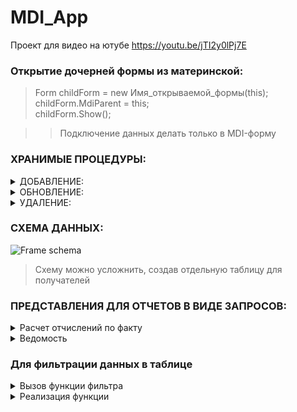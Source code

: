 # MDI_App
Проект для видео на ютубе https://youtu.be/jTI2y0lPj7E

### Открытие дочерней формы из материнской:
> Form childForm = new Имя_открываемой_формы(this); <br>
> childForm.MdiParent = this; <br>
> childForm.Show(); <br>

>> Подключение данных делать только в MDI-форму

### ХРАНИМЫЕ ПРОЦЕДУРЫ:
<details><summary>ДОБАВЛЕНИЕ:</summary>   
ALTER PROCEDURE [dbo].[ИМЯ_ВАШЕЙ_ПРОЦЕДУРЫ]   <br>
	@ИМЯ_ПАРАМЕТРА1 ТИП_ДАННЫХ,    <br>
	@ИМЯ_ПАРАМЕТРА2 ТИП_ДАННЫХ  <br>  
AS   <br>
BEGIN   <br>
	SET NOCOUNT ON;   <br>
	INSERT ИМЯ_ТАБЛИЦЫ (ПОЛЕ_ТАБЛИЦЫ1, ПОЛЕ_ТАБЛИЦЫ2) VALUES (@ИМЯ_ПАРАМЕТРА1, @ИМЯ_ПАРАМЕТРА2)   <br>
END   <br>
</details>   
<details><summary>ОБНОВЛЕНИЕ:</summary>      
ALTER PROCEDURE [dbo].[Update_Акт] <br>
	@КОД ТИП_ДАННЫХ,<br>
	@ИМЯ_ПАРАМЕТРА1 ТИП_ДАННЫХ,  <br>  
	@ИМЯ_ПАРАМЕТРА2 ТИП_ДАННЫХ  <br>
AS <br>
BEGIN <br>
	SET NOCOUNT ON; <br>
	UPDATE ИМЯ_ТАБЛИЦЫ SET ПОЛЕ_ТАБЛИЦЫ1 = @ИМЯ_ПАРАМЕТРА1, ПОЛЕ_ТАБЛИЦЫ2 = @ИМЯ_ПАРАМЕТРА2, <br>
	WHERE КОД_ЗАПИСИ = @КОД <br>
END <br>
</details>
<details><summary>УДАЛЕНИЕ:</summary>     
ALTER PROCEDURE [dbo].[Delete_План] <br>
	@КОД ТИП_ДАННЫХ,<br>
AS <br>
BEGIN <br>
	SET NOCOUNT ON; <br>
	DELETE ИМЯ_ТАБЛИЦЫ WHERE WHERE КОД_ЗАПИСИ = @КОД <br>
END <br>
</details> 

### СХЕМА ДАННЫХ:

![Frame schema](https://github.com/vergeeva/MDI_App/assets/61785118/981f4cfd-5943-46e5-9f1e-a4b4c18d08a3)
> Схему можно усложнить, создав отдельную таблицу для получателей

### ПРЕДСТАВЛЕНИЯ ДЛЯ ОТЧЕТОВ В ВИДЕ ЗАПРОСОВ:

<details><summary>Расчет отчислений по факту</summary>
SELECT dbo.МатериальныеЦенности.Код_марки, dbo.МатериальныеЦенности.Наименование, dbo.Акты.Первоначальная_стоимость, dbo.Акты.Фактический_износ, <br>
	(dbo.Акты.Первоначальная_стоимость + dbo.Акты.Фактический_износ) / 100 AS Сумма_отчислений_факт <br>
FROM	dbo.Акты INNER JOIN <br>
	dbo.МатериальныеЦенности ON dbo.Акты.Код_материала = dbo.МатериальныеЦенности.Код_марки <br>
</details>
<details><summary>Ведомость</summary>
SELECT dbo.МатериальныеЦенности.Код_марки, dbo.МатериальныеЦенности.Наименование, dbo.Акты.Первоначальная_стоимость, 
	dbo.Акты.Фактический_износ, dbo.План.Плановый_износ,   <br>
        (dbo.Акты.Первоначальная_стоимость + dbo.Акты.Фактический_износ) / 100 AS Сумма_отчислений_факт,  <br>
	(dbo.Акты.Первоначальная_стоимость + dbo.План.Плановый_износ) / 100 AS Сумма_отчислений_план,  <br>
        (dbo.Акты.Первоначальная_стоимость + dbo.План.Плановый_износ) / 100 -  <br>
	(dbo.Акты.Первоначальная_стоимость + dbo.Акты.Фактический_износ) / 100 AS Отклонение  <br>
FROM     dbo.Акты INNER JOIN  <br>
                  dbo.МатериальныеЦенности ON dbo.Акты.Код_материала = dbo.МатериальныеЦенности.Код_марки INNER JOIN  <br>
                  dbo.План ON dbo.МатериальныеЦенности.Код_марки = dbo.План.Код_материала  <br>
</details>

### Для фильтрации данных в таблице

<details><summary>Вызов функции фильтра</summary>
bool result = MainForm.RunFilter(MainForm.Имя_биндинг_соурса, Текстовое_поле_фильтра.Text, По_какому_полю_сортировка.Text); <br>
if (!result) <br>
{ <br>
&emsp;	MessageBox.Show("Ошибка запроса"); <br>
} <br>
</details>

<details><summary>Реализация функции</summary>
public bool RunFilter(BindingSource binding, string value, string field)//биндинг, значение фильтра, поле для фильтрации <br>
&emsp;{//задать фильтр таблице <br>
&emsp;&emsp;try <br>
&emsp;&emsp;&emsp;{ <br>
&emsp;&emsp;&emsp;if (value == "" && field == "") <br>
&emsp;&emsp;&emsp;{//если поле и значение не указано <br>
&emsp;&emsp;&emsp;&emsp;binding.Filter = "";//присваиваем пустой фильтр <br>
&emsp;&emsp;&emsp;&emsp;return true;//фильтр сработал, возвращаем <br>
&emsp;&emsp;&emsp;} <br>
&emsp;&emsp;&emsp;if (int.TryParse(value, out _)) <br>
&emsp;&emsp;&emsp;{//если число <br>
&emsp;&emsp;&emsp;&emsp;binding.Filter = String.Format("[{0}] = {1}", field, value); <br>
&emsp;&emsp;&emsp;} <br>
&emsp;&emsp;&emsp;else <br>
&emsp;&emsp;&emsp;{//если пользователь использует знаки <br>
&emsp;&emsp;&emsp;&emsp;if (value[0] == '<' || value[0] == '>' || value[0] == '=') <br>
&emsp;&emsp;&emsp;{ <br>
&emsp;&emsp;&emsp;&emsp;if ((int.TryParse(value.Substring(1), out _)) || (value[1] == '=' && int.TryParse(value.Substring(2), out _))) <br>
&emsp;&emsp;&emsp;&emsp; {//для чисел <br>
&emsp;&emsp;&emsp;&emsp;binding.Filter = String.Format("[{0}] {1}", field, value); <br>
&emsp;&emsp;&emsp;&emsp;} <br>
&emsp;&emsp;&emsp;&emsp; else if (DateTime.TryParse(value.Substring(1), out _)) <br>
&emsp;&emsp;&emsp;&emsp;{//если знак однозначный для даты <br>
&emsp;&emsp;&emsp;&emsp;&emsp;char mark = value[0]; <br>
&emsp;&emsp;&emsp;&emsp;&emsp;value = Convert.ToDateTime(value.Substring(1)).ToString().Replace('.', '-'); <br>
&emsp;&emsp;&emsp;&emsp;&emsp;binding.Filter = String.Format("[{0}] {1}'{2}'", field, mark, value); <br>
&emsp;&emsp;&emsp;&emsp;} <br>
&emsp;&emsp;&emsp;&emsp;else if (value[1] == '=' && DateTime.TryParse(value.Substring(2), out _)) <br>
&emsp;&emsp;&emsp;&emsp;{//если знак из двух знаков для даты <br>
&emsp;&emsp;&emsp;&emsp;&emsp;string mark = value.Substring(0, 2); <br>
&emsp;&emsp;&emsp;&emsp;&emsp; //конвертируем дату, так как для сравнения формат даты немного другой <br>
&emsp;&emsp;&emsp;&emsp;&emsp;value = Convert.ToDateTime(value.Substring(2)).ToString().Replace('.', '-'); <br>
&emsp;&emsp;&emsp;&emsp;&emsp;binding.Filter = String.Format("[{0}] {1}'{2}'", field, mark, value); <br>
&emsp;&emsp;&emsp;&emsp;} <br>
&emsp;&emsp;&emsp;} <br>
&emsp;&emsp;&emsp;else <br>
&emsp;&emsp;&emsp;{//для строк <br>
&emsp;&emsp;&emsp;&emsp;if (value[value.Length - 1] == '*') <br>
&emsp;&emsp;&emsp;&emsp;{//если есть звездочка <br>
&emsp;&emsp;&emsp;&emsp;&emsp;binding.Filter = String.Format("[{0}] like '{1}'", field, value); <br>
&emsp;&emsp;&emsp;&emsp;} <br>
&emsp;&emsp;&emsp;&emsp;else if (DateTime.TryParse(value, out _)) <br>
&emsp;&emsp;&emsp;&emsp;{//если дата без знаков <br>
&emsp;&emsp;&emsp;&emsp;&emsp;//конвертируем дату, так как для сравнения формат даты немного другой <br>
&emsp;&emsp;&emsp;&emsp;&emsp;value = Convert.ToDateTime(value).ToString().Replace('.', '-'); <br>
&emsp;&emsp;&emsp;&emsp;&emsp;binding.Filter = String.Format("[{0}] = '{1}'", field, value); <br>
&emsp;&emsp;&emsp;&emsp;} <br>
&emsp;&emsp;&emsp;&emsp;else <br>
&emsp;&emsp;&emsp;&emsp;{//если строка без звездочки <br>
&emsp;&emsp;&emsp;&emsp;&emsp;binding.Filter = String.Format("[{0}] like '{1}*'", field, value); <br>
&emsp;&emsp;&emsp;&emsp;} <br>
&emsp;&emsp;&emsp;} <br>
&emsp;&emsp;&emsp;} <br>
&emsp;&emsp;&emsp;return true; <br>
&emsp;&emsp;&emsp;} <br>
&emsp;&emsp;&emsp;catch <br>
&emsp;&emsp;&emsp;{ <br>
&emsp;&emsp;&emsp;&emsp;return false; <br>
&emsp;&emsp;&emsp;} <br>
&emsp;&emsp;} <br>
</details>
